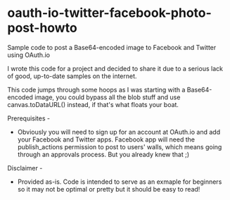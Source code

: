 # oauth-io-twitter-facebook-photo-post-howto
Sample code to post a Base64-encoded image to Facebook and Twitter using OAuth.io

I wrote this code for a project and decided to share it due to a serious lack of good, up-to-date samples on the internet.

This code jumps through some hoops as I was starting with a Base64-encoded image, you could bypass all the blob stuff and use canvas.toDataURL() instead, if that's what floats your boat.

Prerequisites -
- Obviously you will need to sign up for an account at OAuth.io and add your Facebook and Twitter apps. Facebook app will need the publish_actions permission to post to users' walls, which means going through an approvals process. But you already knew that ;)

Disclaimer -
- Provided as-is. Code is intended to serve as an exmaple for beginners so it may not be optimal or pretty but it should be easy to read!